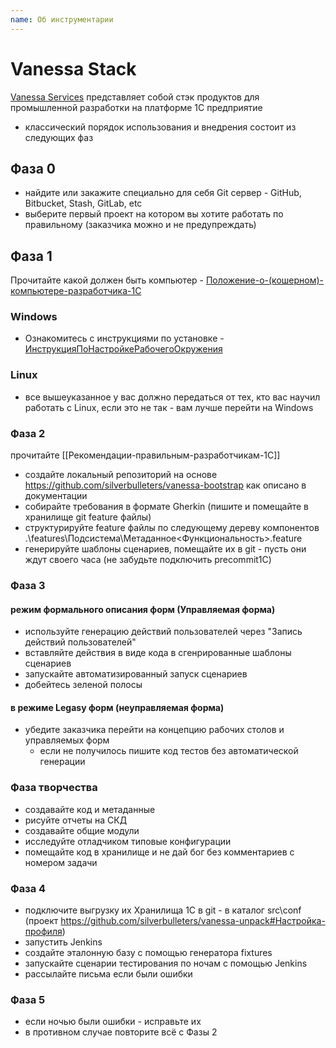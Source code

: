 ```yaml
---
name: Об инструментарии
---
```


# Vanessa Stack


[Vanessa Services](http://vanessa.services/) представляет собой стэк продуктов для промышленной разработки на платформе 1С предприятие


* классический порядок использования и внедрения состоит из следующих фаз


## Фаза 0

* найдите или закажите специально для себя Git сервер - GitHub, Bitbucket, Stash, GitLab, etc
* выберите первый проект на котором вы хотите работать по правильному (заказчика можно и не предупреждать)

## Фаза 1

Прочитайте какой должен быть компьютер - [Положение-о-(кошерном)-компьютере-разработчика-1С](http://vanessa.services/docs/intro/getting-started)

### Windows

* Ознакомитесь с инструкциями по установке - [ИнструкцияПоНастройкеРабочегоОкружения](http://vanessa.services/docs/howto/)

### Linux

* все вышеуказанное у вас должно передаться от тех, кто вас научил работать с Linux, если это не так - вам лучше перейти на Windows

### Фаза 2

прочитайте [[Рекомендации-правильным-разработчикам-1С]]

* создайте локальный репозиторий на основе https://github.com/silverbulleters/vanessa-bootstrap как описано в документации
* собирайте требования в формате Gherkin (пишите и помещайте в хранилище git feature файлы)
* структурируйте feature файлы по следующему дереву компонентов .\features\Подсистема\Метаданное\<Функциональность>.feature
* генерируйте шаблоны сценариев, помещайте их в git - пусть они ждут своего часа (не забудьте подключить precommit1C)

### Фаза 3

#### режим формального описания форм (Управляемая форма)

* используйте генерацию действий пользователей через "Запись действий пользователей"
* вставляйте действия в виде кода в сгенрированные шаблоны сценариев
* запускайте автоматизированный запуск сценариев
* добейтесь зеленой полосы

#### в режиме Legasy форм (неуправляемая форма)

* убедите заказчика перейти на концепцию рабочих столов и управляемых форм
  * если не получилось пишите код тестов без автоматической генерации

### Фаза творчества

* создавайте код и метаданные
* рисуйте отчеты на СКД
* создавайте общие модули
* исследуйте отладчиком типовые конфигурации
* помещайте код в хранилище и не дай бог без комментариев с номером задачи

### Фаза 4

* подключите выгрузку их Хранилища 1С в git - в каталог src\conf (проект https://github.com/silverbulleters/vanessa-unpack#Настройка-профиля)
* запустить Jenkins
* создайте эталонную базу с помощью генератора fixtures
* запускайте сценарии тестирования по ночам c помощью Jenkins
* рассылайте письма если были ошибки

### Фаза 5

* если ночью были ошибки - исправьте их
* в противном случае повторите всё с Фазы 2
